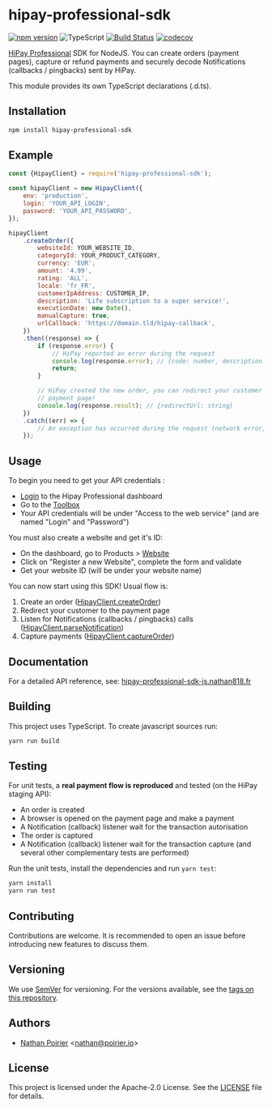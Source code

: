 # hipay-professional-sdk

[![npm version](https://img.shields.io/npm/v/hipay-professional-sdk.svg)](https://www.npmjs.com/package/hipay-professional-sdk)
![TypeScript](https://img.shields.io/badge/%3C%2F%3E-TypeScript-%230074c1.svg)
[![Build Status](https://travis-ci.com/nathan818fr/hipay-professional-sdk-js.svg?branch=master)](https://travis-ci.com/nathan818fr/hipay-professional-sdk-js)
[![codecov](https://codecov.io/gh/nathan818fr/hipay-professional-sdk-js/branch/master/graph/badge.svg)](https://codecov.io/gh/nathan818fr/hipay-professional-sdk-js)

[HiPay Professional](https://hipay.com/en/hipay-professional) SDK for NodeJS.
You can create orders (payment pages), capture or refund payments and securely
decode Notifications (callbacks / pingbacks) sent by HiPay.

This module provides its own TypeScript declarations (.d.ts).

## Installation

```bash
npm install hipay-professional-sdk
```

## Example

```javascript
const {HipayClient} = require('hipay-professional-sdk');

const hipayClient = new HipayClient({
    env: 'production',
    login: 'YOUR_API_LOGIN',
    password: 'YOUR_API_PASSWORD',
});

hipayClient
    .createOrder({
        websiteId: YOUR_WEBSITE_ID,
        categoryId: YOUR_PRODUCT_CATEGORY,
        currency: 'EUR',
        amount: '4.99',
        rating: 'ALL',
        locale: 'fr_FR',
        customerIpAddress: CUSTOMER_IP,
        description: 'Life subscription to a super service!',
        executionDate: new Date(),
        manualCapture: true,
        urlCallback: 'https://domain.tld/hipay-callback',
    })
    .then((response) => {
        if (response.error) {
            // HiPay reported an error during the request
            console.log(response.error); // {code: number, description: string}
            return;
        }

        // HiPay created the new order, you can redirect your customer to the
        // payment page!
        console.log(response.result); // {redirectUrl: string}
    })
    .catch((err) => {
        // An exception has occurred during the request (network error, ...)
    });
```

## Usage

To begin you need to get your API credentials :

-   [Login](https://www.hipaydirect.com/auth/login) to the Hipay Professional
    dashboard
-   Go to the [Toolbox](https://professional.hipay.com/toolbox/)
-   Your API credentials will be under "Access to the web service" (and are named
    "Login" and "Password")

You must also create a website and get it's ID:

-   On the dashboard, go to Products > [Website](https://professional.hipay.com/product/website)
-   Click on "Register a new Website", complete the form and validate
-   Get your website ID (will be under your website name)

You can now start using this SDK! Usual flow is:

1. Create an order ([HipayClient.createOrder](https://hipay-professional-sdk-js.nathan818.fr/classes/HipayClient.html#createOrder))
2. Redirect your customer to the payment page
3. Listen for Notifications (callbacks / pingbacks) calls ([HipayClient.parseNotification](https://hipay-professional-sdk-js.nathan818.fr/classes/HipayClient.html#parseNotification))
4. Capture payments ([HipayClient.captureOrder](https://hipay-professional-sdk-js.nathan818.fr/classes/HipayClient.html#captureOrder))

## Documentation

For a detailed API reference, see:
[hipay-professional-sdk-js.nathan818.fr](https://hipay-professional-sdk-js.nathan818.fr/classes/HipayClient.html)

## Building

This project uses TypeScript. To create javascript sources run:

```sh
yarn run build
```

## Testing

For unit tests, a **real payment flow is reproduced** and tested (on the HiPay
staging API):

-   An order is created
-   A browser is opened on the payment page and make a payment
-   A Notification (callback) listener wait for the transaction autorisation
-   The order is captured
-   A Notification (callback) listener wait for the transaction capture
    (and several other complementary tests are performed)

Run the unit tests, install the dependencies and run `yarn test`:

```sh
yarn install
yarn run test
```

## Contributing

Contributions are welcome.
It is recommended to open an issue before introducing new features to discuss them.

## Versioning

We use [SemVer](http://semver.org/) for versioning.
For the versions available, see the [tags on this repository](https://github.com/nathan818fr/hipay-professional-sdk-js/tags).

## Authors

-   [Nathan Poirier](https://github.com/nathan818fr) &lt;nathan@poirier.io&gt;

## License

This project is licensed under the Apache-2.0 License.
See the [LICENSE](https://github.com/nathan818fr/hipay-professional-sdk-js/blob/master/LICENSE) file for details.
